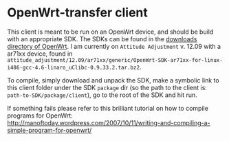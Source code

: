 OpenWrt-transfer client
================

This client is meant to be run on an OpenWrt device, and should 
be build with an appropriate SDK. The SDKs can be found in the 
[downloads directory of OpenWrt](http://downloads.openwrt.org/). 
I am currently on ```Attitude Adjustment``` v. 12.09 with a ar71xx device, found in 
`attitude_adjustment/12.09/ar71xx/generic/OpenWrt-SDK-ar71xx-for-linux-i486-gcc-4.6-linaro_uClibc-0.9.33.2.tar.bz2`.

To compile, simply download and unpack the SDK, make a symbolic link
to this client folder under the SDK ```package``` dir 
(so the path to the client is: `path-to-SDK/package/client`), go to
the root of the SDK and hit run.

If something fails please refer to this brilliant tutorial on how
to compile programs for OpenWrt: 
http://manoftoday.wordpress.com/2007/10/11/writing-and-compiling-a-simple-program-for-openwrt/